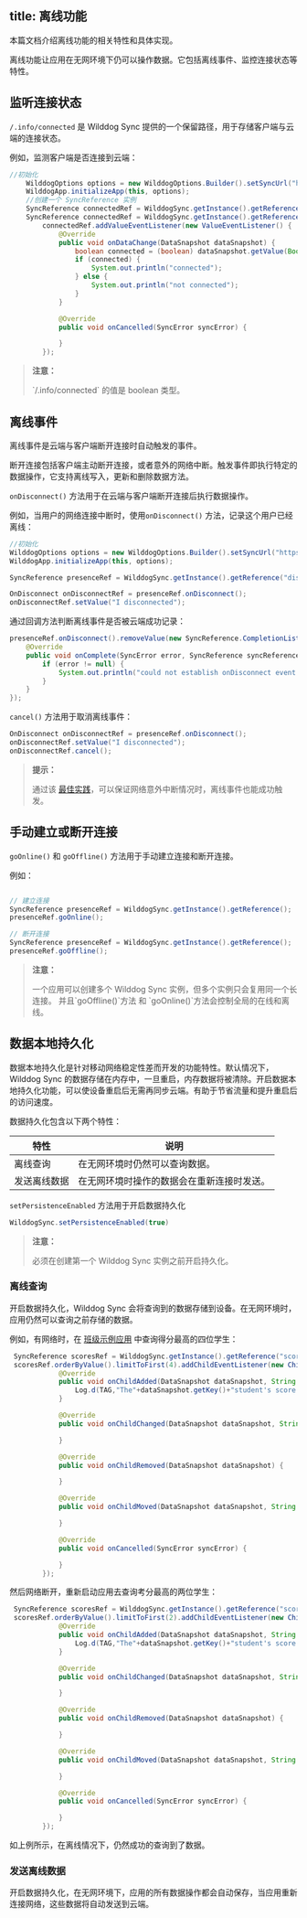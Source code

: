 
title:  离线功能
---

本篇文档介绍离线功能的相关特性和具体实现。

离线功能让应用在无网环境下仍可以操作数据。它包括离线事件、监控连接状态等特性。

## 监听连接状态

`/.info/connected` 是 Wilddog Sync 提供的一个保留路径，用于存储客户端与云端的连接状态。

例如，监测客户端是否连接到云端：

```java
//初始化
    WilddogOptions options = new WilddogOptions.Builder().setSyncUrl("https://<appId>.wilddogio.com").build();
    WilddogApp.initializeApp(this, options);
    //创建一个 SyncReference 实例
    SyncReference connectedRef = WilddogSync.getInstance().getReference(.info/connected);
    SyncReference connectedRef = WilddogSync.getInstance().getReference(".info/connected");
        connectedRef.addValueEventListener(new ValueEventListener() {
            @Override
            public void onDataChange(DataSnapshot dataSnapshot) {
                boolean connected = (boolean) dataSnapshot.getValue(Boolean.class);
                if (connected) {
                    System.out.println("connected");
                } else {
                    System.out.println("not connected");
                }
            }

            @Override
            public void onCancelled(SyncError syncError) {

            }
        });
```
<blockquote class="warning">
  <p><strong>注意：</strong></p>
  `/.info/connected` 的值是 boolean 类型。
</blockquote>


## 离线事件

离线事件是云端与客户端断开连接时自动触发的事件。

断开连接包括客户端主动断开连接，或者意外的网络中断。触发事件即执行特定的数据操作，它支持离线写入，更新和删除数据方法。

`onDisconnect()` 方法用于在云端与客户端断开连接后执行数据操作。

例如，当用户的网络连接中断时，使用`onDisconnect()` 方法，记录这个用户已经离线：

```java
//初始化
WilddogOptions options = new WilddogOptions.Builder().setSyncUrl("https://<appId>.wilddogio.com").build();
WilddogApp.initializeApp(this, options);

SyncReference presenceRef = WilddogSync.getInstance().getReference("disconnectmessage");

OnDisconnect onDisconnectRef = presenceRef.onDisconnect();
onDisconnectRef.setValue("I disconnected");
```

通过回调方法判断离线事件是否被云端成功记录：

```java
presenceRef.onDisconnect().removeValue(new SyncReference.CompletionListener() {
    @Override
    public void onComplete(SyncError error, SyncReference syncReference) {
        if (error != null) {
            System.out.println("could not establish onDisconnect event:" + error.getMessage());
        }
    }
});
```

`cancel()` 方法用于取消离线事件：

```java
OnDisconnect onDisconnectRef = presenceRef.onDisconnect();
onDisconnectRef.setValue("I disconnected");
onDisconnectRef.cancel();
```

<blockquote class="notice">
  <p><strong>提示：</strong></p>
  通过该 <a href="/sync/微信小程序/guide/bestpractice/offline.html">最佳实践</a>，可以保证网络意外中断情况时，离线事件也能成功触发。
</blockquote>


## 手动建立或断开连接

`goOnline()` 和 `goOffline()` 方法用于手动建立连接和断开连接。

例如：

```java

// 建立连接
SyncReference presenceRef = WilddogSync.getInstance().getReference();
presenceRef.goOnline();

// 断开连接
SyncReference presenceRef = WilddogSync.getInstance().getReference();
presenceRef.goOffline();
```

<blockquote class="warning">
  <p><strong>注意：</strong></p>
  一个应用可以创建多个 Wilddog Sync 实例，但多个实例只会复用同一个长连接。 并且`goOffline()`方法 和 `goOnline()`方法会控制全局的在线和离线。
</blockquote>


## 数据本地持久化

数据本地持久化是针对移动网络稳定性差而开发的功能特性。默认情况下，Wilddog Sync 的数据存储在内存中，一旦重启，内存数据将被清除。开启数据本地持久化功能，可以使设备重启后无需再同步云端。有助于节省流量和提升重启后的访问速度。

数据持久化包含以下两个特性：

| 特性     | 说明                    |
| ------ | --------------------- |
| 离线查询   | 在无网环境时仍然可以查询数据。       |
| 发送离线数据 | 在无网环境时操作的数据会在重新连接时发送。 |

`setPersistenceEnabled` 方法用于开启数据持久化

```java
WilddogSync.setPersistenceEnabled(true)
```

<blockquote class="warning">
  <p><strong>注意：</strong></p>
  必须在创建第一个 Wilddog Sync 实例之前开启持久化。
</blockquote>


### 离线查询

开启数据持久化，Wilddog Sync 会将查询到的数据存储到设备。在无网环境时，应用仍然可以查询之前存储的数据。

例如，有网络时，在 [班级示例应用](https://class-demo.wilddogio.com/) 中查询得分最高的四位学生：

```java
 SyncReference scoresRef = WilddogSync.getInstance().getReference("scores");
 scoresRef.orderByValue().limitToFirst(4).addChildEventListener(new ChildEventListener() {
            @Override
            public void onChildAdded(DataSnapshot dataSnapshot, String s) {
                Log.d(TAG,"The"+dataSnapshot.getKey()+"student's score is"+dataSnapshot.getValue());
            }

            @Override
            public void onChildChanged(DataSnapshot dataSnapshot, String s) {

            }

            @Override
            public void onChildRemoved(DataSnapshot dataSnapshot) {

            }

            @Override
            public void onChildMoved(DataSnapshot dataSnapshot, String s) {

            }

            @Override
            public void onCancelled(SyncError syncError) {

            }
        });
```

然后网络断开，重新启动应用去查询考分最高的两位学生：

```java
 SyncReference scoresRef = WilddogSync.getInstance().getReference("scores");
 scoresRef.orderByValue().limitToFirst(2).addChildEventListener(new ChildEventListener() {
            @Override
            public void onChildAdded(DataSnapshot dataSnapshot, String s) {
                Log.d(TAG,"The"+dataSnapshot.getKey()+"student's score is"+dataSnapshot.getValue());
            }

            @Override
            public void onChildChanged(DataSnapshot dataSnapshot, String s) {

            }

            @Override
            public void onChildRemoved(DataSnapshot dataSnapshot) {

            }

            @Override
            public void onChildMoved(DataSnapshot dataSnapshot, String s) {

            }

            @Override
            public void onCancelled(SyncError syncError) {

            }
        });
```

如上例所示，在离线情况下，仍然成功的查询到了数据。

### 发送离线数据

开启数据持久化，在无网环境下，应用的所有数据操作都会自动保存，当应用重新连接网络，这些数据将自动发送到云端。